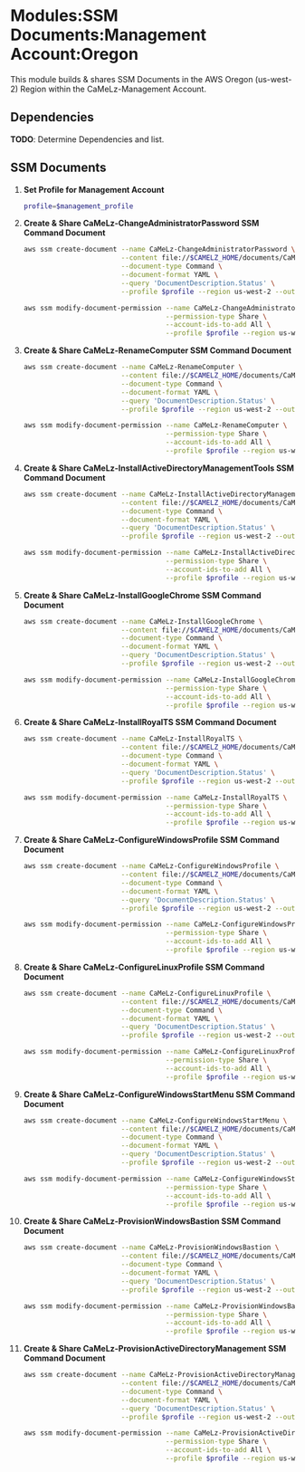 # Modules:SSM Documents:Management Account:Oregon

This module builds & shares SSM Documents in the AWS Oregon (us-west-2) Region within the
CaMeLz-Management Account.

## Dependencies

**TODO**: Determine Dependencies and list.

## SSM Documents

1. **Set Profile for Management Account**

    ```bash
    profile=$management_profile
    ```

1. **Create & Share CaMeLz-ChangeAdministratorPassword SSM Command Document**

    ```bash
    aws ssm create-document --name CaMeLz-ChangeAdministratorPassword \
                            --content file://$CAMELZ_HOME/documents/CaMeLz-ChangeAdministratorPassword.yaml \
                            --document-type Command \
                            --document-format YAML \
                            --query 'DocumentDescription.Status' \
                            --profile $profile --region us-west-2 --output text

    aws ssm modify-document-permission --name CaMeLz-ChangeAdministratorPassword \
                                       --permission-type Share \
                                       --account-ids-to-add All \
                                       --profile $profile --region us-west-2 --output text
    ```

1. **Create & Share CaMeLz-RenameComputer SSM Command Document**

    ```bash
    aws ssm create-document --name CaMeLz-RenameComputer \
                            --content file://$CAMELZ_HOME/documents/CaMeLz-RenameComputer.yaml \
                            --document-type Command \
                            --document-format YAML \
                            --query 'DocumentDescription.Status' \
                            --profile $profile --region us-west-2 --output text

    aws ssm modify-document-permission --name CaMeLz-RenameComputer \
                                       --permission-type Share \
                                       --account-ids-to-add All \
                                       --profile $profile --region us-west-2 --output text


1. **Create & Share CaMeLz-InstallActiveDirectoryManagementTools SSM Command Document**

    ```bash
    aws ssm create-document --name CaMeLz-InstallActiveDirectoryManagementTools \
                            --content file://$CAMELZ_HOME/documents/CaMeLz-InstallActiveDirectoryManagementTools.yaml \
                            --document-type Command \
                            --document-format YAML \
                            --query 'DocumentDescription.Status' \
                            --profile $profile --region us-west-2 --output text

    aws ssm modify-document-permission --name CaMeLz-InstallActiveDirectoryManagementTools \
                                       --permission-type Share \
                                       --account-ids-to-add All \
                                       --profile $profile --region us-west-2 --output text
    ```

1. **Create & Share CaMeLz-InstallGoogleChrome SSM Command Document**

    ```bash
    aws ssm create-document --name CaMeLz-InstallGoogleChrome \
                            --content file://$CAMELZ_HOME/documents/CaMeLz-InstallGoogleChrome.yaml \
                            --document-type Command \
                            --document-format YAML \
                            --query 'DocumentDescription.Status' \
                            --profile $profile --region us-west-2 --output text

    aws ssm modify-document-permission --name CaMeLz-InstallGoogleChrome \
                                       --permission-type Share \
                                       --account-ids-to-add All \
                                       --profile $profile --region us-west-2 --output text
    ```

1. **Create & Share CaMeLz-InstallRoyalTS SSM Command Document**

    ```bash
    aws ssm create-document --name CaMeLz-InstallRoyalTS \
                            --content file://$CAMELZ_HOME/documents/CaMeLz-InstallRoyalTS.yaml \
                            --document-type Command \
                            --document-format YAML \
                            --query 'DocumentDescription.Status' \
                            --profile $profile --region us-west-2 --output text

    aws ssm modify-document-permission --name CaMeLz-InstallRoyalTS \
                                       --permission-type Share \
                                       --account-ids-to-add All \
                                       --profile $profile --region us-west-2 --output text
    ```

1. **Create & Share CaMeLz-ConfigureWindowsProfile SSM Command Document**

    ```bash
    aws ssm create-document --name CaMeLz-ConfigureWindowsProfile \
                            --content file://$CAMELZ_HOME/documents/CaMeLz-ConfigureWindowsProfile.yaml \
                            --document-type Command \
                            --document-format YAML \
                            --query 'DocumentDescription.Status' \
                            --profile $profile --region us-west-2 --output text

    aws ssm modify-document-permission --name CaMeLz-ConfigureWindowsProfile \
                                       --permission-type Share \
                                       --account-ids-to-add All \
                                       --profile $profile --region us-west-2 --output text
    ```

1. **Create & Share CaMeLz-ConfigureLinuxProfile SSM Command Document**

    ```bash
    aws ssm create-document --name CaMeLz-ConfigureLinuxProfile \
                            --content file://$CAMELZ_HOME/documents/CaMeLz-ConfigureLinuxprofile.yaml \
                            --document-type Command \
                            --document-format YAML \
                            --query 'DocumentDescription.Status' \
                            --profile $profile --region us-west-2 --output text

    aws ssm modify-document-permission --name CaMeLz-ConfigureLinuxProfile \
                                       --permission-type Share \
                                       --account-ids-to-add All \
                                       --profile $profile --region us-west-2 --output text
    ```

1. **Create & Share CaMeLz-ConfigureWindowsStartMenu SSM Command Document**

    ```bash
    aws ssm create-document --name CaMeLz-ConfigureWindowsStartMenu \
                            --content file://$CAMELZ_HOME/documents/CaMeLz-ConfigureWindowsStartMenu.yaml \
                            --document-type Command \
                            --document-format YAML \
                            --query 'DocumentDescription.Status' \
                            --profile $profile --region us-west-2 --output text

    aws ssm modify-document-permission --name CaMeLz-ConfigureWindowsStartMenu \
                                       --permission-type Share \
                                       --account-ids-to-add All \
                                       --profile $profile --region us-west-2 --output text
    ```

1. **Create & Share CaMeLz-ProvisionWindowsBastion SSM Command Document**

    ```bash
    aws ssm create-document --name CaMeLz-ProvisionWindowsBastion \
                            --content file://$CAMELZ_HOME/documents/CaMeLz-ProvisionWindowsBastion.yaml \
                            --document-type Command \
                            --document-format YAML \
                            --query 'DocumentDescription.Status' \
                            --profile $profile --region us-west-2 --output text

    aws ssm modify-document-permission --name CaMeLz-ProvisionWindowsBastion \
                                       --permission-type Share \
                                       --account-ids-to-add All \
                                       --profile $profile --region us-west-2 --output text
    ```

1. **Create & Share CaMeLz-ProvisionActiveDirectoryManagement SSM Command Document**

    ```bash
    aws ssm create-document --name CaMeLz-ProvisionActiveDirectoryManagement \
                            --content file://$CAMELZ_HOME/documents/CaMeLz-ProvisionActiveDirectoryManagement.yaml \
                            --document-type Command \
                            --document-format YAML \
                            --query 'DocumentDescription.Status' \
                            --profile $profile --region us-west-2 --output text

    aws ssm modify-document-permission --name CaMeLz-ProvisionActiveDirectoryManagement \
                                       --permission-type Share \
                                       --account-ids-to-add All \
                                       --profile $profile --region us-west-2 --output text
    ```
